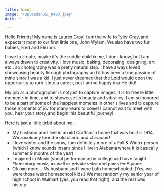 ```yaml
---
title: About
image: "/uploads/DSC_0483.jpeg"
date: ''

---
```

Hello Friends! My name is Lauren Gray! I am the wife to Tyler Gray, and expectant mom to our first little one, John Wylam. We also have two fur babies, Fred and Eleanor. 

I love to create, maybe it's the middle child in me, I don't know, but I am always drawn to creativity. I love music, baking, decorating, designing, art etc.. so photography was a pretty natural step. I have always loved showcasing beauty through photography and it has been a true passion of mine since I was a kid. I just never dreamed that the Lord would open the opportunity to turn it into a career, but I am so happy that He did!

My job as a photographer is not just to capture images, it is to freeze little moments in time, and to showcase its beauty and vibrancy. I am so honored to be a part of some of the happiest moments in other's lives and to capture those moments of joy for many years to come! I cannot wait to meet with you, hear your story, and begin this beautiful journey!

Here is just a little tidbit about me..

* My husband and I live in an old Craftsman home that was built in 1914. We absolutely love the old charm and character!
* I love winter and the snow, I am definitely more of a Fall & Winter person (which I know sounds insane since I live in Alabama where it is basically summer 9 months of the year)
* I majored in Music (vocal performance) in college and have taught Elementary music, as well as private voice and piano for 5 years. 
* Ok one more... My husband and I were both homeschooled.  (Yes, we were those weird homeschool kids.) We met randomly my senior year of high school in Walmart (yes, you read that right), and the rest was history.